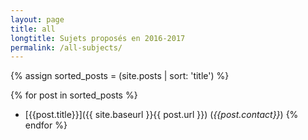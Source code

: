 ```yaml
---
layout: page
title: all
longtitle: Sujets proposés en 2016-2017
permalink: /all-subjects/
---
```

{% assign sorted_posts = (site.posts | sort: 'title') %}

{% for post in sorted_posts %}
  * [{{post.title}}]({{ site.baseurl }}{{ post.url }}) (*{{post.contact}}*)
{% endfor %}